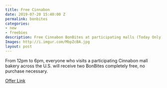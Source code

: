 ```yaml
---
title: Free Cinnabon
date: 2019-07-20 15:40:00 Z
permalink: bonbites
categories:
- new
- freebies
description: Free Cinnabon BonBites at participating malls (Today Only)
Images: http://i.imgur.com/MbpZcBA.jpg
layout: post
---
```


From 12pm to 6pm, everyone who visits a participating Cinnabon mall bakery across the U.S. will receive two BonBites completely free, no purchase necessary.

[Offer Link](https://www.cinnabon.com/bakery-menu/bonbites)